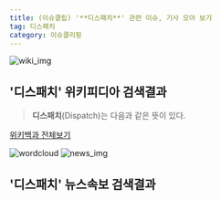 ```yaml
---
title: (이슈클립) '**디스패치**' 관련 이슈, 기사 모아 보기
tag: 디스패치
category: 이슈클리핑
---
```

![wiki_img](https://user-images.githubusercontent.com/42597476/44503234-41136a80-a6d0-11e8-9071-6fc6418eafe4.png)
## **'**디스패치**'** 위키피디아 검색결과
>**디스패치**(Dispatch)는 다음과 같은 뜻이 있다.

<a href="https://ko.wikipedia.org/wiki/디스패치" target="_blank">위키백과 전체보기</a>

![wordcloud](https://s3.ap-northeast-2.amazonaws.com/lyrics101-wordcloud/2018-10-04-1538618408.png)
![news_img](https://user-images.githubusercontent.com/42597476/44507050-1206f400-a6e4-11e8-8d98-7ffbfebb353f.png)
## **'**디스패치**'** 뉴스속보 검색결과

